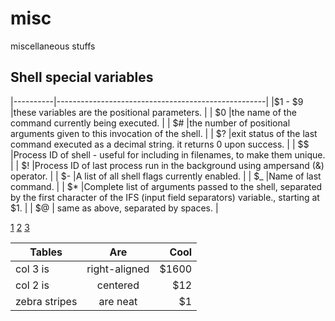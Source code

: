 # misc
miscellaneous stuffs

## Shell special variables
|----------|----------------------------------------------------|
|$1 - $9   |these variables are the positional parameters.      |
| $0       |the name of the command currently being executed.   |
| $#       |the number of positional arguments given to this invocation of the shell. |
| $?       |exit status of the last command executed as a decimal string. it returns 0 upon success. |
| $$       |Process ID of shell - useful for including in filenames, to make them unique. |
| $!       |Process ID of last process run in the background using ampersand (&) operator. |
| $-       |A list of all shell flags currently enabled. |
| $_       |Name of last command. |
| $*       |Complete list of arguments passed to the shell, separated by the first character of the IFS (input field separators) variable., starting at $1. |
| $@       | same as above, separated by spaces. |

[1](https://developer.apple.com/library/mac/documentation/OpenSource/Conceptual/ShellScripting/SpecialShellVariables/SpecialShellVariables.html)
[2](http://sillydog.org/unix/scrpt/scrpt2.2.2.php)
[3](http://www.tutorialspoint.com/unix/unix-special-variables.htm)

| Tables        | Are           | Cool  |
| ------------- |:-------------:| -----:|
| col 3 is      | right-aligned | $1600 |
| col 2 is      | centered      |   $12 |
| zebra stripes | are neat      |    $1 |

